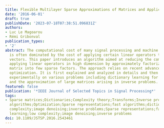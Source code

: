 ```yaml
---
title: Flexible Multilayer Sparse Approximations of Matrices and Applications
date: '2016-06-01'
draft: true
publishDate: '2023-07-18T07:38:51.096831Z'
authors:
- Luc Le Magoarou
- Rémi Gribonval
publication_types:
- '2'
abstract: The computational cost of many signal processing and machine learning techniques
  is often dominated by the cost of applying certain linear operators to high-dimensional
  vectors. This paper introduces an algorithm aimed at reducing the complexity of
  applying linear operators in high dimension by approximately factorizing the corresponding
  matrix into few sparse factors. The approach relies on recent advances in nonconvex
  optimization. It is first explained and analyzed in details and then demonstrated
  experimentally on various problems including dictionary learning for image denoising
  and the approximation of large matrices arising in inverse problems.
featured: false
publication: '*IEEE Journal of Selected Topics in Signal Processing*'
tags:
- Sparse matrices;Dictionaries;Complexity theory;Transforms;Inverse problems;Approximation
  algorithms;Optimization;Sparse representations;fast algorithms;dictionary learning;low
  complexity;image denoising;inverse problems;Sparse representations;fast algorithms;dictionary
  learning;low complexity;image denoising;inverse problems
doi: 10.1109/JSTSP.2016.2543461
---
```


